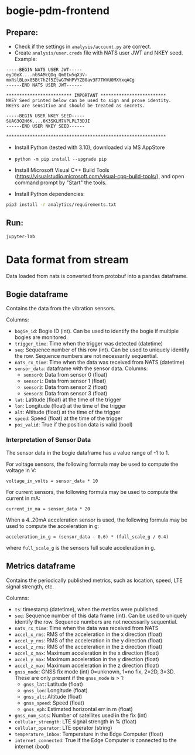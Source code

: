 # bogie-pdm-frontend

## Prepare:

* Check if the settings in `analysis/account.py` are correct.
* Create `analysis/user.creds` file with NATS user JWT and NKEY seed. Example:

```
-----BEGIN NATS USER JWT-----
eyJ0eX....nbSAMcQDq_Qm0Iw5qX3V-mxRslBLox85Bt7hZf5ZtwGTWHPVYZB0av3F7TWVU0MXYxqACg
------END NATS USER JWT------

************************* IMPORTANT *************************
NKEY Seed printed below can be used to sign and prove identity.
NKEYs are sensitive and should be treated as secrets.

-----BEGIN USER NKEY SEED-----
SUAG3O2H6K....6K3SKLM7VPLPL73DJI
------END USER NKEY SEED------

*************************************************************
```

* Install Python (tested with 3.10), downloaded via MS AppStore

* `python -m pip install --upgrade pip`

* Install Microsoft Visual C++ Build Tools (https://visualstudio.microsoft.com/visual-cpp-build-tools/), and open command prompt by "Start" the tools.

* Install Python dependencies:

```bash
pip3 install -r analytics/requirements.txt
```

## Run:
```
jupyter-lab
```

# Data format from stream

Data loaded from nats is converted from protobuf into a pandas dataframe. 

## Bogie dataframe

Contains the data from the vibration sensors.

Columns:
- `bogie_id`: Bogie ID (int). Can be used to identify the bogie if multiple bogies are monitored.
- `trigger_time`: Time when the trigger was detected (datetime)
- `seq`: Sequence number of this row (int). Can be used to uniquely identify the row. Sequence numbers are not necessarily sequential.
- `nats_rx_time`: Time when the data was received from NATS (datetime)
- `sensor_data`: dataframe with the sensor data. Columns:
    - `sensor0`: Data from sensor 0 (float)
    - `sensor1`: Data from sensor 1 (float)
    - `sensor2`: Data from sensor 2 (float)
    - `sensor3`: Data from sensor 3 (float)
- `lat`: Latitude (float) at the time of the trigger
- `lon`: Longitude (float) at the time of the trigger
- `alt`: Altitude (float) at the time of the trigger
- `speed`: Speed (float) at the time of the trigger
- `pos_valid`: True if the position data is valid (bool)

### Interpretation of Sensor Data

The sensor data in the bogie dataframe has a value range of -1 to 1. 

For voltage sensors, the following formula may be used to compute the voltage in V:

    voltage_in_volts = sensor_data * 10

For current sensors, the following formula may be used to compute the current in mA:

    current_in_ma = sensor_data * 20

When a 4..20mA acceleration sensor is used, the following formula may be used to compute the acceleration in g:

    acceleration_in_g = (sensor_data - 0.6) * (full_scale_g / 0.4)

where `full_scale_g` is the sensors full scale acceleration in g.

## Metrics dataframe

Contains the periodically published metrics, such as location, speed, LTE signal strength, etc.

Columns:
- `ts`: timestamp (datetime), when the metrics were published
- `seq`: Sequence number of this data frame (int). Can be used to uniquely identify the row. Sequence numbers are not necessarily sequential.
- `nats_rx_time`: Time when the data was received from NATS 
- `accel_x_rms`: RMS of the acceleration in the x direction (float)
- `accel_y_rms`: RMS of the acceleration in the y direction (float)
- `accel_z_rms`: RMS of the acceleration in the z direction (float)
- `accel_x_max`: Maximum acceleration in the x direction (float)
- `accel_y_max`: Maximum acceleration in the y direction (float)
- `accel_z_max`: Maximum acceleration in the z direction (float)
- `gnss_mode`: GNSS fix mode (int) 0=unknown, 1=no fix, 2=2D, 3=3D. 
These are only present if the `gnss_mode` is > 1:
    - `gnss_lat`: Latitude (float) 
    - `gnss_lon`: Longitude (float)
    - `gnss_alt`: Altitude (float)
    - `gnss_speed`: Speed (float)
    - `gnss_eph`: Estimated horizontal err in m (float)
- `gnss_num_sats`: Number of satellites used in the fix (int)
- `cellular_strength`: LTE signal strength in % (float)
- `cellular_operator`: LTE operator (string)
- `temperature_inbox`: Temperature in the Edge Computer (float)
- `internet_connected`: True if the Edge Computer is connected to the internet (bool)